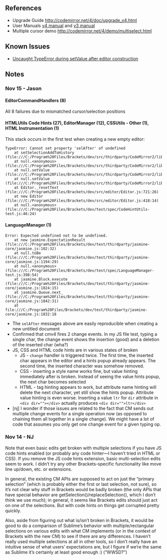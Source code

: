 ## References

* Upgrade Guide http://codemirror.net/4/doc/upgrade_v4.html
* User Manuals [v4 manual](http://codemirror.net/4/doc/manual.html) and [v3 manual](http://codemirror.net/doc/manual.html)
* Multiple cursor demo http://codemirror.net/4/demo/multiselect.html

## Known Issues

* [Uncaught TypeError during setValue after editor construction](https://github.com/marijnh/CodeMirror/issues/1961)

## Notes

### Nov 15 - Jason

#### EditorCommandHandlers (8)

All 8 failures due to mismatched cursor/selection positions

#### HTMLUtils Code Hints (27), EditorManager (12), CSSUtils - Other (1), HTML Instrumentation (1)

This stack occurs in the first test when creating a new empty editor:

```
TypeError: Cannot set property 'selAfter' of undefined
    at setSelectionAddToHistory (file:///C:/Program%20Files/Brackets/dev/src/thirdparty/CodeMirror2/lib/codemirror.js:2720:36)
    at null.<anonymous> (file:///C:/Program%20Files/Brackets/dev/src/thirdparty/CodeMirror2/lib/codemirror.js:5070:7)
    at null.setValue (file:///C:/Program%20Files/Brackets/dev/src/thirdparty/CodeMirror2/lib/codemirror.js:1520:24)
    at null.setValue (file:///C:/Program%20Files/Brackets/dev/src/thirdparty/CodeMirror2/lib/codemirror.js:5317:40)
    at Editor._resetText (file:///C:/Program%20Files/Brackets/dev/src/editor/Editor.js:721:26)
    at new Editor (file:///C:/Program%20Files/Brackets/dev/src/editor/Editor.js:418:14)
    at null.<anonymous> (file:///C:/Program%20Files/Brackets/dev/test/spec/CodeHintUtils-test.js:46:24)
```

#### LanguageManager (1)

```
Error: Expected undefined not to be undefined.
    at new jasmine.ExpectationResult (file:///C:/Program%20Files/Brackets/dev/test/thirdparty/jasmine-core/jasmine.js:102:32)
    at null.toBe (file:///C:/Program%20Files/Brackets/dev/test/thirdparty/jasmine-core/jasmine.js:1194:29)
    at null.<anonymous> (file:///C:/Program%20Files/Brackets/dev/test/spec/LanguageManager-test.js:398:54)
    at jasmine.Block.execute (file:///C:/Program%20Files/Brackets/dev/test/thirdparty/jasmine-core/jasmine.js:1024:15)
    at jasmine.Queue.next_ (file:///C:/Program%20Files/Brackets/dev/test/thirdparty/jasmine-core/jasmine.js:1842:31)
    at file:///C:/Program%20Files/Brackets/dev/test/thirdparty/jasmine-core/jasmine.js:1832:18
```

* The `selAfter` messages above are easily reproducible when creating a new untitled document
* Confirmed that cmv4 fires 2 change events. In my JS file test, typing a single char, the change event shows the insertion (good) and a deletion of the inserted char (wha?)
* JS, CSS and HTML code hints are in various states of broken
    * JS - `change` handler is triggered twice. The first time, the inserted char appears in the editor and a hints popup already appears. The second time, the inserted character was somehow removed.
    * CSS - inserting a style name works fine, but value hinting immediately after is broken. Instead of seeing the value hints popup, the next char becomes selected
    * HTML - tag hinting appears to work, but attribute name hinting will delete the next character, yet still show the hints popup. Attribute value hinting is even worse. Inserting a value `ltr` for `dir` attribute in `<div dir=""></div>` actually produces `<div dir="">ltr</div>`
* [nj] I wonder if those issues are related to the fact that CM sends out multiple change events for a single operation now (as opposed to chaining them all together in a single change). We might have a lot of code that assumes you only get one change event for a given typing op.

### Nov 14 - NJ

Note that even basic edits get broken with multiple selections if you have JS code hints enabled (or probably any code hinter—I haven’t tried in HTML or CSS). If you remove the JS code hints extension, basic multi-selection edits seem to work. I didn’t try any other Brackets-specific functionality like move line up/down, etc. or extensions.

In general, the existing CM APIs are supposed to act on just the “primary selection” (which is probably either the first or last selection, not sure), so it’s not clear why stuff in Brackets would be badly broken (the only APIs that have special behavior are getSelection()/replaceSelection(), which I don’t think we use much); in general, it seems like Brackets edits should just act on one of the selections. But with code hints on things get corrupted pretty quickly.

Also, aside from figuring out what is/isn’t broken in Brackets, it would be good to do a comparison of Sublime’s behavior with multiple/rectangular selections on various edits with what CM implements (or in the context of Brackets with the new CM) to see if there are any differences. I haven’t really used multiple selections at all in other tools, so I don’t really have an intuitive sense of what users’ expectations are, but I figure if we’re the same as Sublime it’s certainly at least good enough :) (“WWSD?”)